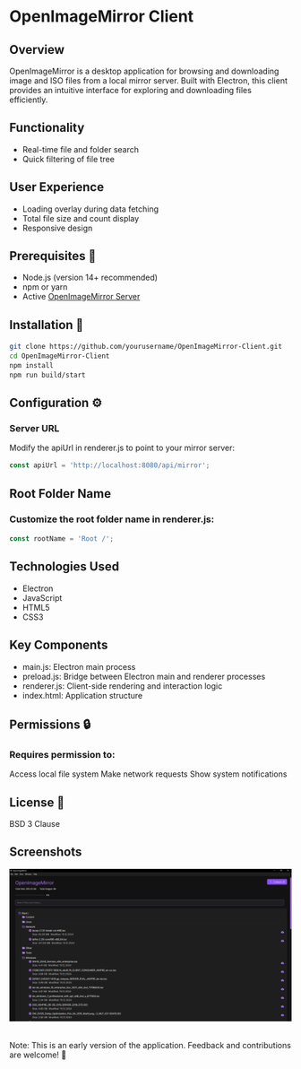 # OpenImageMirror Client
## Overview
OpenImageMirror is a desktop application for browsing and downloading image and ISO files from a local mirror server. Built with Electron, this client provides an intuitive interface for exploring and downloading files efficiently.

## Functionality

- Real-time file and folder search
- Quick filtering of file tree

## User Experience
- Loading overlay during data fetching
- Total file size and count display
- Responsive design

## Prerequisites 🔧
- Node.js (version 14+ recommended)
- npm or yarn
- Active [OpenImageMirror Server](https://github.com/twdtech/OpenImageMirror)

## Installation 🚀
```bash
git clone https://github.com/yourusername/OpenImageMirror-Client.git
cd OpenImageMirror-Client
npm install
npm run build/start
```

## Configuration ⚙️
### Server URL
Modify the apiUrl in renderer.js to point to your mirror server:
```js
const apiUrl = 'http://localhost:8080/api/mirror';
```

## Root Folder Name
### Customize the root folder name in renderer.js:
```js
const rootName = 'Root /'; 
```

## Technologies Used
- Electron
- JavaScript
- HTML5
- CSS3

## Key Components
- main.js: Electron main process
- preload.js: Bridge between Electron main and renderer processes
- renderer.js: Client-side rendering and interaction logic
- index.html: Application structure

## Permissions 🔒
### Requires permission to:
Access local file system
Make network requests
Show system notifications

## License 📄 <br>
BSD 3 Clause

## Screenshots
![OpenImageMirror Client Screenshot](https://raw.githubusercontent.com/twdtech/twdtech/refs/heads/main/imgs/oimc_v01.png)

<br>
Note: This is an early version of the application. Feedback and contributions are welcome! 🌟
